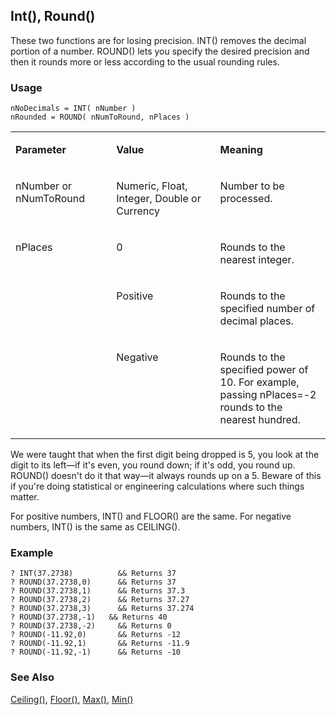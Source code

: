 ## Int(), Round()

These two functions are for losing precision. INT() removes the decimal portion of a number. ROUND() lets you specify the desired precision and then it rounds more or less according to the usual rounding rules.

### Usage

```foxpro
nNoDecimals = INT( nNumber )
nRounded = ROUND( nNumToRound, nPlaces )
```
<table>
<tr>
  <td width="32%" valign="top">
  <p><b>Parameter</b></p>
  </td>
  <td width="23%" valign="top">
  <p><b>Value</b></p>
  </td>
  <td width="45%" valign="top">
  <p><b>Meaning</b></p>
  </td>
 </tr>
<tr>
  <td width="32%" valign="top">
  <p>nNumber or nNumToRound</p>
  </td>
  <td width="23%" valign="top">
  <p>Numeric, Float, Integer, Double or Currency</p>
  </td>
  <td width="45%" valign="top">
  <p>Number to be processed.</p>
  </td>
 </tr>
<tr>
  <td width="32%" rowspan="3" valign="top">
  <p>nPlaces</p>
  </td>
  <td width="23%" valign="top">
  <p>0</p>
  </td>
  <td width="45%" valign="top">
  <p>Rounds to the nearest integer.</p>
  </td>
 </tr>
<tr>
  <td width="33%" valign="top">
  <p>Positive</p>
  </td>
  <td width="67%" valign="top">
  <p>Rounds to the specified number of decimal places.</p>
  </td>
 </tr>
<tr>
  <td width="33%" valign="top">
  <p>Negative</p>
  </td>
  <td width="67%" valign="top">
  <p>Rounds to the specified power of 10. For example, passing nPlaces=-2 rounds to the nearest hundred.</p>
  </td>
 </tr>
</table>

We were taught that when the first digit being dropped is 5, you look at the digit to its left&mdash;if it's even, you round down; if it's odd, you round up. ROUND() doesn't do it that way&mdash;it always rounds up on a 5. Beware of this if you're doing statistical or engineering calculations where such things matter.

For positive numbers, INT() and FLOOR() are the same. For negative numbers, INT() is the same as CEILING().

### Example

```foxpro
? INT(37.2738)          && Returns 37
? ROUND(37.2738,0)      && Returns 37
? ROUND(37.2738,1)      && Returns 37.3
? ROUND(37.2738,2)      && Returns 37.27
? ROUND(37.2738,3)      && Returns 37.274
? ROUND(37.2738,-1)   && Returns 40
? ROUND(37.2738,-2)     && Returns 0
? ROUND(-11.92,0)       && Returns -12
? ROUND(-11.92,1)       && Returns -11.9
? ROUND(-11.92,-1)      && Returns -10
```
### See Also

[Ceiling()](s4g050.md), [Floor()](s4g050.md), [Max()](s4g054.md), [Min()](s4g054.md)